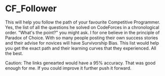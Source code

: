 # CF_Follower


This will help you follow the path of your favourite Competitive Programmer. Yes, the list of all the questions he solved on CodeForces in a chronological order. 
"What's the point?" you might ask. I for one believe in the principle of Paradox of Choice. With so many people posting their own success stories and their advise for novices will have Survivorship Bias. This list would help you get the exact path and their learning curves that they experienced. All the best. 


Caution:
The links genearted would have a 95% accuracy. That was good enough for me. If you could improve it further push it forward.
